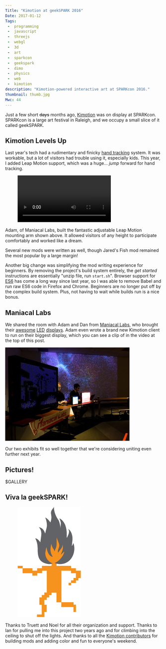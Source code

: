 ```yaml
---
Title: "Kimotion at geekSPARK 2016"
Date: 2017-01-12
Tags:
 -  programming
 -  javascript
 -  threejs
 -  webgl
 -  3d
 -  art
 -  sparkcon
 -  geekspark
 -  dimo
 -  physics
 -  web
 -  kimotion
description: "Kimotion-powered interactive art at SPARKcon 2016."
thumbnail: thumb.jpg
Mwc: 44
---
```


Just a few short <del>days</del> months ago, [Kimotion][kimotion] was on
display at SPARKcon.  SPARKcon is a large art festival in Raleigh, and we
occupy a small slice of it called geekSPARK.

## Kimotion Levels Up

Last year's tech had a rudimentary and finicky [hand tracking][ht] system.  It
was workable, but a lot of visitors had trouble using it, especially kids.
This year, I added Leap Motion support, which was a huge... *jump* forward for
hand tracking.

<figure>
<video style="margin: 0 auto" controls autoplay loop>
<source src="arm.mp4" />
<source src="arm.webm" />
</video>
</figure>

Adam, of Maniacal Labs, built the fantastic adjustable Leap Motion mounting arm
shown above.  It allowed visitors of any height to participate comfortably and
worked like a dream.

Several new mods were written as well, though Jared's Fish mod remained the
most popular by a large margin!

Another big change was simplifying the mod writing experience for beginners.
By removing the project's build system entirely, the *get started* instructions
are essentially "unzip file, run `start.sh`".  Browser support for [ES6][es6]
has come a long way since last year, so I was able to remove Babel and run raw
ES6 code in Firefox and Chrome.  Beginners are no longer put off by the complex
build system.  Plus, not having to wait while builds run is a nice bonus.

## Maniacal Labs

We shared the room with Adam and Dan from [Maniacal Labs][ml], who brought
their [awesome][ml1] [LED][ml2] [displays][ml3].  Adam even wrote a brand new
Kimotion client to run on their biggest display, which you can see a clip of in
the video at the top of this post.

![Maniacal Labs @ geekSPARK 2016](maniacal.jpg)

Our two exhibits fit so well together that we're considering uniting even
further next year.

## Pictures!

$GALLERY


## Viva la geekSPARK!

<figure>
    <img src="geekspark.png" alt="geekSPARK logo" />
</figure>

Thanks to Truett and Noel for all their organization and support.  Thanks to
Ian for pulling me into this project two years ago and for climbing into the
ceiling to shut off the lights.  And thanks to all the [Kimotion
contributors][kc] for building mods and adding color and fun to everyone's
weekend.

<div hidden>
    <img src="thumb.jpg">
</div>

[kimotion]: http://kimotion.xyz
[ml]: http://maniacallabs.com/
[ml1]: http://maniacallabs.com/2016/06/28/jumbo1k-32x32-led-networked-display/
[ml2]: http://maniacallabs.com/WyoManiacalDisplay/
[ml3]: http://maniacallabs.com/2015/09/22/building-the-colossus-led-display/
[redhat]: https://www.redhat.com
[kc]: http://kimotion.xyz/#contributors
[es6]: https://en.wikipedia.org/wiki/ECMAScript#6th_Edition_-_ECMAScript_2015
[ht]: https://vimeo.com/136950949
[lm]: https://www.leapmotion.com
